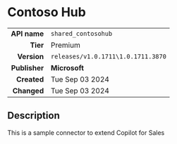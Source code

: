 # Contoso Hub
| | |
|-:|-|
|**API name**|`shared_contosohub`|
|**Tier**|Premium|
|**Version**|`releases/v1.0.1711\1.0.1711.3870`|
|**Publisher**|**Microsoft**|
|**Created**|Tue Sep 03 2024|
|**Changed**|Tue Sep 03 2024|

## Description
This is a sample connector to extend Copilot for Sales
